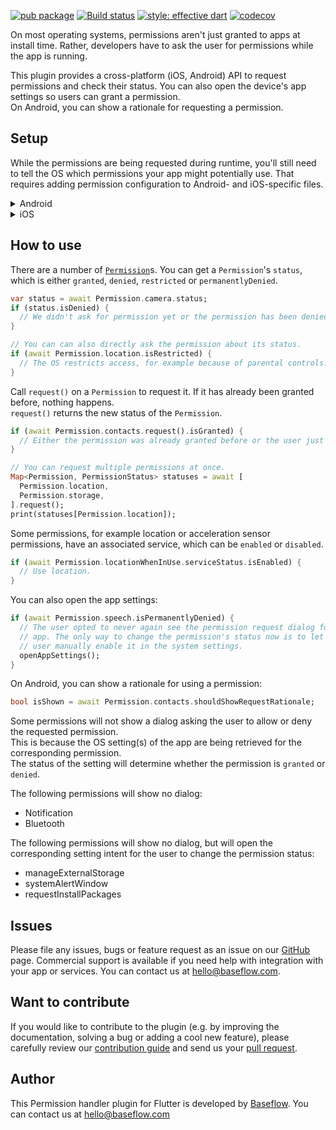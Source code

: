 [![pub package](https://img.shields.io/pub/v/permission_handler.svg)](https://pub.dartlang.org/packages/permission_handler) [![Build status](https://github.com/Baseflow/flutter-permission-handler/actions/workflows/app_facing_package.yaml/badge.svg?branch=master)](https://github.com/Baseflow/flutter-permission-handler/actions/workflows/app_facing_package.yaml) [![style: effective dart](https://img.shields.io/badge/style-effective_dart-40c4ff.svg)](https://github.com/tenhobi/effective_dart) [![codecov](https://codecov.io/gh/Baseflow/flutter-permission-handler/branch/master/graph/badge.svg)](https://codecov.io/gh/Baseflow/flutter-permission-handler)

On most operating systems, permissions aren't just granted to apps at install time.
Rather, developers have to ask the user for permissions while the app is running.

This plugin provides a cross-platform (iOS, Android) API to request permissions and check their status.
You can also open the device's app settings so users can grant a permission.  
On Android, you can show a rationale for requesting a permission.

## Setup

While the permissions are being requested during runtime, you'll still need to tell the OS which permissions your app might potentially use. That requires adding permission configuration to Android- and iOS-specific files.

<details>
<summary>Android</summary>
  
**Upgrade pre 1.12 Android projects**
  
Since version 4.4.0 this plugin is implemented using the Flutter 1.12 Android plugin APIs. Unfortunately this means App developers also need to migrate their Apps to support the new Android infrastructure. You can do so by following the [Upgrading pre 1.12 Android projects](https://github.com/flutter/flutter/wiki/Upgrading-pre-1.12-Android-projects) migration guide. Failing to do so might result in unexpected behaviour. Most common known error is the permission_handler not returning after calling the `.request()` method on a permission. 

**AndroidX**

As of version 3.1.0 the <kbd>permission_handler</kbd> plugin switched to the AndroidX version of the Android Support Libraries. This means you need to make sure your Android project is also upgraded to support AndroidX. Detailed instructions can be found [here](https://flutter.dev/docs/development/packages-and-plugins/androidx-compatibility).

The TL;DR version is:
1. Add the following to your "gradle.properties" file:
```
android.useAndroidX=true
android.enableJetifier=true
```
2. Make sure you set the `compileSdkVersion` in your "android/app/build.gradle" file to 30:
```
android {
  compileSdkVersion 30
  ...
}
```
3. Make sure you replace all the `android.` dependencies to their AndroidX counterparts (a full list can be found here: https://developer.android.com/jetpack/androidx/migrate).

Add permissions to your `AndroidManifest.xml` file.
There's a `debug`, `main` and `profile` version which are chosen depending on how you start your app.
In general, it's sufficient to add permission only to the `main` version.
[Here](https://github.com/Baseflow/flutter-permission-handler/blob/develop/permission_handler/example/android/app/src/main/AndroidManifest.xml)'s an example `AndroidManifest.xml` with a complete list of all possible permissions.

</details>

<details>
<summary>iOS</summary>

Add permission to your `Info.plist` file.
[Here](https://github.com/Baseflow/flutter-permission-handler/blob/develop/permission_handler/example/ios/Runner/Info.plist)'s an example `Info.plist` with a complete list of all possible permissions.

> IMPORTANT: ~~You will have to include all permission options when you want to submit your App.~~ This is because the `permission_handler` plugin touches all different SDKs and because the static code analyser (run by Apple upon App submission) detects this and will assert if it cannot find a matching permission option in the `Info.plist`. More information about this can be found [here](https://github.com/BaseflowIT/flutter-permission-handler/issues/26).

The <kbd>permission_handler</kbd> plugin use [macros](https://github.com/BaseflowIT/flutter-permission-handler/blob/develop/permission_handler/ios/Classes/PermissionHandlerEnums.h) to control whether a permission is enabled.

You must list permission you want to use in your application :

1. Add the following to your `Podfile` file:
   ```ruby
   post_install do |installer|
     installer.pods_project.targets.each do |target|
       target.build_configurations.each do |config|
         ... # Here are some configurations automatically generated by flutter
   
         # You can enable the permissions needed here. For example to enable camera
         # permission, just remove the `#` character in front so it looks like this:
         #
         # ## dart: PermissionGroup.camera
         # 'PERMISSION_CAMERA=1'
         #
         #  Preprocessor definitions can be found in: https://github.com/Baseflow/flutter-permission-handler/blob/master/permission_handler/ios/Classes/PermissionHandlerEnums.h
         config.build_settings['GCC_PREPROCESSOR_DEFINITIONS'] ||= [
           '$(inherited)',
  
           ## dart: PermissionGroup.calendar
           # 'PERMISSION_EVENTS=1',
  
           ## dart: PermissionGroup.reminders
           # 'PERMISSION_REMINDERS=1',
  
           ## dart: PermissionGroup.contacts
           # 'PERMISSION_CONTACTS=1',
  
           ## dart: PermissionGroup.camera
           # 'PERMISSION_CAMERA=1',
  
           ## dart: PermissionGroup.microphone
           # 'PERMISSION_MICROPHONE=1',
  
           ## dart: PermissionGroup.speech
           # 'PERMISSION_SPEECH_RECOGNIZER=1',
  
           ## dart: PermissionGroup.photos
           # 'PERMISSION_PHOTOS=1',
  
           ## dart: [PermissionGroup.location, PermissionGroup.locationAlways, PermissionGroup.locationWhenInUse]
           # 'PERMISSION_LOCATION=1',
          
           ## dart: PermissionGroup.notification
           # 'PERMISSION_NOTIFICATIONS=1',
  
           ## dart: PermissionGroup.criticalAlerts
           # 'PERMISSION_CRITICAL_ALERTS=1',
  
           ## dart: PermissionGroup.mediaLibrary
           # 'PERMISSION_MEDIA_LIBRARY=1',
  
           ## dart: PermissionGroup.sensors
           # 'PERMISSION_SENSORS=1',   
           
           ## dart: PermissionGroup.bluetooth
           # 'PERMISSION_BLUETOOTH=1',
   
           ## dart: PermissionGroup.appTrackingTransparency
           # 'PERMISSION_APP_TRACKING_TRANSPARENCY=1'
         ]
  
       end
     end
   end
   ```
2. Remove the `#` character in front of the permission you do want to use. For example if you need access to the calendar make sure the code looks like this:
   ```ruby
           ## dart: PermissionGroup.calendar
           'PERMISSION_EVENTS=1',
   ```
3. Delete the corresponding permission description in `Info.plist`
   e.g. when you don't need camera permission, just delete 'NSCameraUsageDescription'
   The following lists the relationship between `Permission` and `The key of Info.plist`:
   | Permission                                                                                  | Info.plist                                                                                                    | Macro                                |
   | ------------------------------------------------------------------------------------------- | ------------------------------------------------------------------------------------------------------------- | ------------------------------------ |
   | PermissionGroup.calendar                                                                    | NSCalendarsUsageDescription                                                                                   | PERMISSION_EVENTS                    |
   | PermissionGroup.reminders                                                                   | NSRemindersUsageDescription                                                                                   | PERMISSION_REMINDERS                 |
   | PermissionGroup.contacts                                                                    | NSContactsUsageDescription                                                                                    | PERMISSION_CONTACTS                  |
   | PermissionGroup.camera                                                                      | NSCameraUsageDescription                                                                                      | PERMISSION_CAMERA                    |
   | PermissionGroup.microphone                                                                  | NSMicrophoneUsageDescription                                                                                  | PERMISSION_MICROPHONE                |
   | PermissionGroup.speech                                                                      | NSSpeechRecognitionUsageDescription                                                                           | PERMISSION_SPEECH_RECOGNIZER         |
   | PermissionGroup.photos                                                                      | NSPhotoLibraryUsageDescription                                                                                | PERMISSION_PHOTOS                    |
   | PermissionGroup.location, PermissionGroup.locationAlways, PermissionGroup.locationWhenInUse | NSLocationUsageDescription, NSLocationAlwaysAndWhenInUseUsageDescription, NSLocationWhenInUseUsageDescription | PERMISSION_LOCATION                  |
   | PermissionGroup.notification                                                                | PermissionGroupNotification                                                                                   | PERMISSION_NOTIFICATIONS             |
   | PermissionGroup.criticalAlerts                                                              | PermissionGroupCriticalAlerts                                                                                 | PERMISSION_CRITICAL_ALERTS           |
   | PermissionGroup.mediaLibrary                                                                | NSAppleMusicUsageDescription, kTCCServiceMediaLibrary                                                         | PERMISSION_MEDIA_LIBRARY             |
   | PermissionGroup.sensors                                                                     | NSMotionUsageDescription                                                                                      | PERMISSION_SENSORS                   |
   | PermissionGroup.bluetooth                                                                   | NSBluetoothAlwaysUsageDescription, NSBluetoothPeripheralUsageDescription                                      | PERMISSION_BLUETOOTH                 |
   | PermissionGroup.appTrackingTransparency                                                     | NSUserTrackingUsageDescription                                                                                | PERMISSION_APP_TRACKING_TRANSPARENCY |   
4. Clean & Rebuild

</details>



## How to use

There are a number of [`Permission`](https://pub.dev/documentation/permission_handler_platform_interface/latest/permission_handler_platform_interface/Permission-class.html#constants)s.
You can get a `Permission`'s `status`, which is either `granted`, `denied`, `restricted` or `permanentlyDenied`.

```dart
var status = await Permission.camera.status;
if (status.isDenied) {
  // We didn't ask for permission yet or the permission has been denied before but not permanently.
}

// You can can also directly ask the permission about its status.
if (await Permission.location.isRestricted) {
  // The OS restricts access, for example because of parental controls.
}
```

Call `request()` on a `Permission` to request it.
If it has already been granted before, nothing happens.  
`request()` returns the new status of the `Permission`.

```dart
if (await Permission.contacts.request().isGranted) {
  // Either the permission was already granted before or the user just granted it.
}

// You can request multiple permissions at once.
Map<Permission, PermissionStatus> statuses = await [
  Permission.location,
  Permission.storage,
].request();
print(statuses[Permission.location]);
```

Some permissions, for example location or acceleration sensor permissions, have an associated service, which can be `enabled` or `disabled`.

```dart
if (await Permission.locationWhenInUse.serviceStatus.isEnabled) {
  // Use location.
}
```

You can also open the app settings:

```dart
if (await Permission.speech.isPermanentlyDenied) {
  // The user opted to never again see the permission request dialog for this
  // app. The only way to change the permission's status now is to let the
  // user manually enable it in the system settings.
  openAppSettings();
}
```

On Android, you can show a rationale for using a permission:

```dart
bool isShown = await Permission.contacts.shouldShowRequestRationale;
```

Some permissions will not show a dialog asking the user to allow or deny the requested permission.  
This is because the OS setting(s) of the app are being retrieved for the corresponding permission.  
The status of the setting will determine whether the permission is `granted` or `denied`.  

The following permissions will show no dialog:  

- Notification
- Bluetooth

The following permissions will show no dialog, but will open the corresponding setting intent for the user to change the permission status:  

- manageExternalStorage
- systemAlertWindow
- requestInstallPackages

## Issues

Please file any issues, bugs or feature request as an issue on our [GitHub](https://github.com/Baseflow/flutter-permission-handler/issues) page. Commercial support is available if you need help with integration with your app or services. You can contact us at [hello@baseflow.com](mailto:hello@baseflow.com).

## Want to contribute

If you would like to contribute to the plugin (e.g. by improving the documentation, solving a bug or adding a cool new feature), please carefully review our [contribution guide](../CONTRIBUTING.md) and send us your [pull request](https://github.com/Baseflow/flutter-permission-handler/pulls).

## Author

This Permission handler plugin for Flutter is developed by [Baseflow](https://baseflow.com). You can contact us at <hello@baseflow.com>

